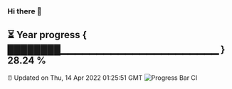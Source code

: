 ### Hi there 👋
⏳ Year progress { ████████▁▁▁▁▁▁▁▁▁▁▁▁▁▁▁▁▁▁▁▁▁▁ } 28.24 %
---
⏰ Updated on Thu, 14 Apr 2022 01:25:51 GMT
![Progress Bar CI](https://github.com/liununu/liununu/workflows/Progress%20Bar%20CI/badge.svg)

